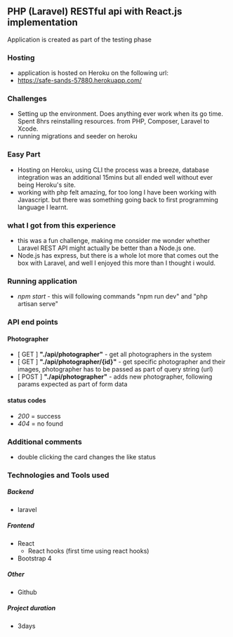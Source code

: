 
## PHP (Laravel) RESTful api with React.js implementation

Application is created as part of the testing phase

### Hosting
- application is hosted on Heroku on the following url:
- https://safe-sands-57880.herokuapp.com/

### Challenges
- Setting up the environment. Does anything ever work when its go time. Spent 8hrs reinstalling resources. from PHP, Composer, Laravel to Xcode.
- running migrations and seeder on heroku

### Easy Part
- Hosting on Heroku, using CLI the process was a breeze, database integration was an additional 15mins but all ended well without ever being Heroku's site.
- working with php felt amazing, for too long I have been working with Javascript. but there was something going back to first programming language I learnt.


### what I got from this experience
- this was a fun challenge, making me consider me wonder whether Laravel REST API might actually be better than a Node.js one.
- Node.js has express, but there is a whole lot more that comes out the box with Laravel, and well I enjoyed this more than I thought i would.

### Running application

- *npm start* - this will following commands "npm run dev" and "php artisan serve"

### API end points
#### Photographer

 - [ GET ] **"./api/photographer"** - get all photographers in the system
 - [ GET ] **"./api/photographer/{id}"** - get specific photographer and their images, photographer has to be passed as part of query string (url)
 - [ POST ] **"./api/photographer"** - adds new photographer, following params expected as part of form data
 
 #### status codes
 - *200* = success
 - *404* = no found
 
 ### Additional comments
 - double clicking the card changes the like status
 
 ### Technologies and Tools used
 
 ##### Backend
 - laravel
 
 ##### Frontend
 - React
    - React hooks (first time using react hooks)
 - Bootstrap 4
 
 ##### Other
 - Github
 
 ##### Project duration
 - 3days